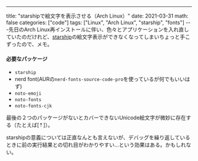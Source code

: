 ---
title: "starshipで絵文字を表示させる（Arch Linux）"
date: 2021-03-31
math: false
categories: ["code"]
tags: ["Linux", "Arch Linux", "starship", "fonts"]
---先日のArch Linux再インストールに伴い、色々とアプリケーションを入れ直していたのだけれど、[starship](https://starship.rs/)の絵文字表示ができなくなってしまいちょっと手こずったので、メモ。

#### 必要なパッケージ
- `starship`
- nerd font(AURの`nerd-fonts-source-code-pro`を使っているが何でもいいはず)
- `noto-emoji`
- `noto-fonts`
- `noto-fonts-cjk`

最後の２つのパッケージがないとカバーできないUnicode絵文字が微妙に存在する（たとえば[⇡]）。

starshipの意義については正直なんとも言えないが、デバッグを繰り返しているときに前の実行結果との切れ目がわかりやすい…という効果はある。かもしれない。